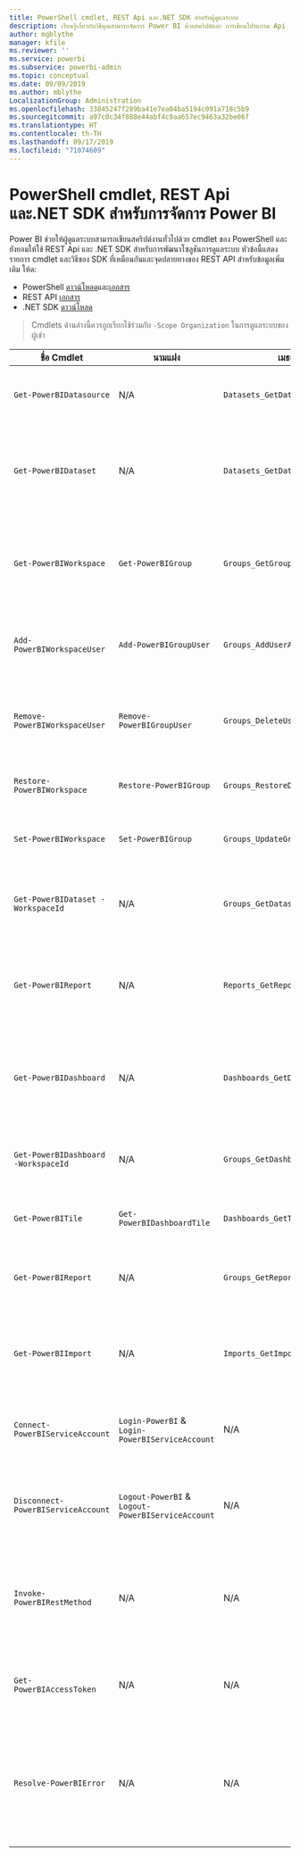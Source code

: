 ```yaml
---
title: PowerShell cmdlet, REST Api และ.NET SDK สำหรับผู้ดูแลระบบ
description: เรียนรู้เกี่ยวกับวิธีคุณสามารถจัดการ Power BI ด้วยสคริปต์และ การเขียนโปรแกรม Api
author: mgblythe
manager: kfile
ms.reviewer: ''
ms.service: powerbi
ms.subservice: powerbi-admin
ms.topic: conceptual
ms.date: 09/09/2019
ms.author: mblythe
LocalizationGroup: Administration
ms.openlocfilehash: 33845247f289ba41e7ea04ba5194c091a718c5b9
ms.sourcegitcommit: a97c0c34f888e44abf4c9aa657ec9463a32be06f
ms.translationtype: HT
ms.contentlocale: th-TH
ms.lasthandoff: 09/17/2019
ms.locfileid: "71074609"
---
```

# <a name="powershell-cmdlets-rest-apis-and-net-sdk-for-power-bi-administration"></a>PowerShell cmdlet, REST Api และ.NET SDK สำหรับการจัดการ Power BI
Power BI ช่วยให้ผู้ดูแลระบบสามารถเขียนสคริปต์งานทั่วไปด้วย cmdlet ของ PowerShell และยังยอมให้ใช้ REST Api และ .NET SDK สำหรับการพัฒนาโซลูชันการดูแลระบบ หัวข้อนี้แสดงรายการ cmdlet และวิธีของ SDK ที่เหมือนกันและจุดปลายทางของ REST API สำหรับข้อมูลเพิ่มเติม ให้ด:

- PowerShell [ดาวน์โหลด](https://www.powershellgallery.com/packages/MicrosoftPowerBIMgmt/)และ[เอกสาร](https://docs.microsoft.com/powershell/power-bi/overview?view=powerbi-ps)
- REST API [เอกสาร ](https://docs.microsoft.com/rest/api/power-bi/admin)
- .NET SDK [ดาวน์โหลด](https://www.nuget.org/packages/Microsoft.PowerBI.Api/)

> Cmdlets ด้านล่างนี้ควรถูกเรียกใช้ร่วมกับ `-Scope Organization` ในการดูแลระบบของผู้เช่า

| **ชื่อ Cmdlet** | **นามแฝง** | **เมธอด SDK** | **ปลายทางของ REST API** | **คำอธิบาย** |
| --- | --- | --- | --- | --- |
| `Get-PowerBIDatasource` | N/A | `Datasets_GetDataSourcesAsAdmin` | /v1.0/myorg/admin/datasets/{datasetkey}/datasources | รับแหล่งข้อมูลสำหรับชุดข้อมูลที่ระบุ |
| `Get-PowerBIDataset` | N/A | `Datasets_GetDatasetsAsAdmin` | /v1.0/myorg/admin/datasets | รับรายการทั้งหมดของชุดข้อมูลในผู้เช่า Power BI |
| `Get-PowerBIWorkspace` | `Get-PowerBIGroup` | `Groups_GetGroupsAsAdmin` | /v1.0/myorg/admin/groups | รับรายการทั้งหมดของชุดข้อมูลในผู้เช่า Power BI |
| `Add-PowerBIWorkspaceUser` | `Add-PowerBIGroupUser` | `Groups_AddUserAsAdmin` | /v1.0/myorg/admin/groups/{groupId}/users | เพิ่มผู้ใช้เป็นสมาชิกของพื้นที่ทำงานที่ระบุ |
| `Remove-PowerBIWorkspaceUser` | `Remove-PowerBIGroupUser` | `Groups_DeleteUserAsAdmin` | / v1.0/myorg/admin/groups/{groupId}/users/{user } | ลบผู้ใช้จากรายการสมาชิกของพื้นที่ทำงานที่ระบุ |
| `Restore-PowerBIWorkspace` |`Restore-PowerBIGroup` | `Groups_RestoreDeletedGroupAsAdmin` | /v1.0/myorg/admin/groups/{groupId}/restore | คืนค่าพื้นที่ทำงานที่ถูกลบ |
| `Set-PowerBIWorkspace` |`Set-PowerBIGroup` | `Groups_UpdateGroupAsAdmin` | / v1.0/myorg/admin/groups/{groupId } | ปรับปรุงคุณสมบัติของพื้นที่ทำงานที่ระบุ |
| `Get-PowerBIDataset -WorkspaceId` | N/A | `Groups_GetDatasetsAsAdmin` | /v1.0/myorg/admin/groups/{group\_id }/ชุดข้อมูล | รับชุดข้อมูลอยู่ภายในพื้นที่ทำงานที่ระบุ |
| `Get-PowerBIReport` | N/A | `Reports_GetReportsAsAdmin` | /v1.0/myorg/admin/reports | รับรายการทั้งหมดของชุดข้อมูลในผู้เช่า Power BI |
| `Get-PowerBIDashboard` | N/A | `Dashboards_GetDashboardsAsAdmin` | /v1.0/myorg/admin/dashboards | รับรายการทั้งหมดของแดชบอร์ดในผู้เช่า Power BI |
| `Get-PowerBIDashboard -WorkspaceId` | N/A | `Groups_GetDashboardsAsAdmin` | /v1.0/myorg/admin/groups/{group\_id }/แดชบอร์ด | รับแดชบอร์ดภายในพื้นที่ทำงานที่ระบุ |
| `Get-PowerBITile` | `Get-PowerBIDashboardTile` | `Dashboards_GetTilesAsAdmin` | /v1.0/myorg/admin/dashboards/{dashboard\_id}/ไทล์ | รับไทล์ของแดชบอร์ดที่ระบุ |
| `Get-PowerBIReport` | N/A | `Groups_GetReportsAsAdmin` | /v1.0/myorg/admin/groups/{group\_id}/รายงาน | รับรายงานภายในพื้นที่ทำงานที่ระบุ |
| `Get-PowerBIImport` | N/A | `Imports_GetImportsAsAdmin` | /v1.0/myorg/admin/imports | รับรายการนำเข้าทั้งหมดในผู้เช่า Power BI |
| `Connect-PowerBIServiceAccount` | `Login-PowerBI` &  `Login-PowerBIServiceAccount` | N/A | N/A | ลงชื่อเข้าใช้ Power BI และเริ่มต้นเซสชัน |
| `Disconnect-PowerBIServiceAccount` | `Logout-PowerBI` & `Logout-PowerBIServiceAccount` | N/A | N/A | ออกจากระบบของ Power BI และปิดเซสชันที่มีอยู่ |
| `Invoke-PowerBIRestMethod`| N/A | N/A | N/A | ส่งเรียกใช้ REST API แบบกำหนดเองไปยัง Power BI |
| `Get-PowerBIAccessToken`| N/A | N/A | N/A | รับโทเค็นการเข้าถึง Power BI ในเซสชัน |
| `Resolve-PowerBIError`| N/A | N/A | N/A | รับข้อมูลข้อผิดพลาดสำหรับการเรียกใช้ cmdlet ที่ไม่ประสบความสำเร็จ |
